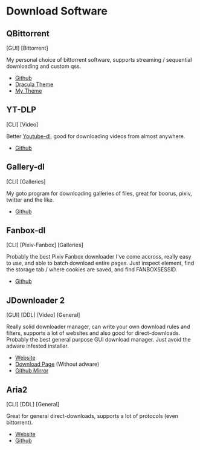 
# Download Software

## QBittorrent 

[GUI] [Bittorrent]

My personal choice of bittorrent software, supports streaming / sequential downloading and custom qss.

- [Github](https://github.com/qbittorrent/qBittorrent)
- [Dracula Theme](https://github.com/dracula/qbittorrent)
- [My Theme](https://github.com/Minnowo/qbittorent-theme)

## YT-DLP

[CLI] [Video]

Better [Youtube-dl](https://github.com/ytdl-org/youtube-dl), good for downloading videos from almost anywhere.

- [Github](https://github.com/yt-dlp/yt-dlp)

## Gallery-dl

[CLI] [Galleries]

My goto program for downloading galleries of files, great for boorus, pixiv, twitter and the like.

- [Github](https://github.com/mikf/gallery-dl)

## Fanbox-dl

[CLI] [Pixiv-Fanbox] [Galleries]

Probably the best Pixiv Fanbox downloader I've come accross, really easy to use, and able to batch download entire pages. Just inspect element, find the storage tab / where cookies are saved, and find FANBOXSESSID.

- [Github](https://github.com/hareku/fanbox-dl)

## JDownloader 2

[GUI] [DDL] [Video] [General]

Really solid downloader manager, can write your own download rules and filters, supports a lot of websites and also good for direct-downloads. Probably the best general purpose GUI download manager. Just avoid the adware infested installer.

- [Website](https://jdownloader.org/)
- [Download Page](https://jdownloader.org/jdownloader2) (Without adware)
- [Github Mirror](https://github.com/mirror/jdownloader)

## Aria2

[CLI] [DDL] [General]

Great for general direct-downloads, supports a lot of protocols (even bittorrent).

- [Website](https://aria2.github.io/)
- [Github](https://github.com/aria2/aria2)
